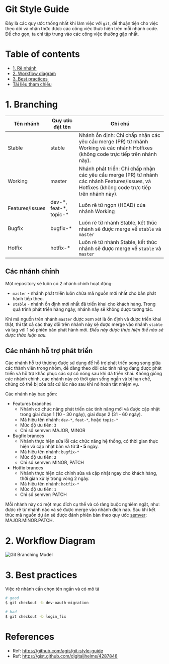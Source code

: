 # Git Style Guide

Đây là các quy ước thống nhất khi làm việc với `git`, để thuận tiện cho việc theo dõi và nhận thức được các công việc thực hiện trên mỗi nhánh code. Để cho gọn, ta chỉ tập trung vào các công việc thường gặp nhất.

# Table of contents

* [1. Rẽ nhánh](#1-branching)
* [2. Workflow diagram](#2-workflow-diagram)
* [3. Best practices](#3-best-practices)
* [Tài liệu tham chiếu](#references)


# 1. Branching

<table>
  <thead>
    <tr>
      <th>Tên nhánh</th>
      <th>Quy ước đặt tên</th>
      <th>Ghi chú</th>
    </tr>
  </thead>
  <tbody>
    <tr>
      <td>Stable</td>
      <td>stable</td>
      <td>Nhánh ổn định: Chỉ chấp nhận các yêu cầu merge (PR) từ nhánh Working và các nhánh Hotfixes (không code trực tiếp trên nhánh này).</td>
    </tr>
    <tr>
      <td>Working</td>
      <td>master</td>
      <td>Nhánh phát triển: Chỉ chấp nhận các yêu cầu merge (PR) từ nhánh các nhánh Features/Issues,  và Hotfixes (không code trực tiếp trên nhánh này).</td>
    </tr>
    <tr>
      <td>Features/Issues</td>
      <td>dev-*, feat-*, topic-*</td>
      <td>Luôn rẽ từ ngọn (HEAD) của nhánh Working</td>
    </tr>
    <tr>
      <td>Bugfix</td>
      <td>bugfix-*</td>
      <td>Luôn rẽ từ nhánh Stable, kết thúc nhánh sẽ được merge về <code>stable</code> và <code>master</code></td>
    </tr>
    <tr>
      <td>Hotfix</td>
      <td>hotfix-*</td>
      <td>Luôn rẽ từ nhánh Stable, kết thúc nhánh sẽ được merge về <code>stable</code> và <code>master</code></td>
    </tr>
  </tbody>
</table>

## Các nhánh chính

Một repository sẽ luôn có 2 nhánh chính hoạt động:

* `master` - nhánh phát triển luôn chứa mã nguồn mới nhất cho bản phát hành tiếp theo.
* `stable` - nhánh ổn định mới nhất đã triển khai cho khách hàng. Trong quá trình phát triển hàng ngày, nhánh này sẽ không được tương tác.

Khi mã nguồn trên nhánh `master` được xem xét là ổn định và được triển khai thật, thì tất cả các thay đổi trên nhánh này sẽ được merge vào nhánh `stable` và tag với 1 số phiên bản phát hành mới. *Điều này được thực hiện thế nào sẽ được thảo luận sau.*

## Các nhánh hỗ trợ phát triển

Các nhánh hỗ trợ thường được sử dụng để hỗ trợ phát triển song song giữa các thành viên trong nhóm, dễ dàng theo dõi các tính năng đang được phát triển và hỗ trợ khắc phục các sự cố nóng sau khi đã triển khai. Không giống các nhánh chính, các nhánh này có thời gian sống ngắn và bị hạn chế, chúng có thể bị xóa bất cứ lúc nào sau khi nó hoàn tất nhiệm vụ.

Các nhánh này bao gồm:

* Features branches
  * Nhánh có chức năng phát triển các tính năng mới và được cập nhật trong giai đoạn 1 (10 - 30 ngày), giai đoạn 2 (31 - 60 ngày).
  * Mã hiệu tên nhánh: `dev-*`, `feat-*`, hoặc `topic-*`
  * Mức độ ưu tiên: `3`
  * Chỉ số semver: MAJOR, MINOR
* Bugfix brances
  * Nhánh thực hiện sửa lỗi các chức năng hệ thống, có thời gian thực hiện và cập nhật bản vá từ **3 - 5** ngày.
  * Mã hiệu tên nhánh: `bugfix-*`
  * Mức độ ưu tiên: `2`
  * Chỉ số semver: MINOR, PATCH
* Hotfix brances
  * Nhánh thực hiện các chỉnh sửa và cập nhật ngay cho khách hàng, thời gian xử lý trong vòng 2 ngày.
  * Mã hiệu tên nhánh: `hotfix-*`
  * Mức độ ưu tiên: `1`
  * Chỉ số semver: PATCH

Mỗi nhánh này có một mục đích cụ thể và có ràng buộc nghiêm ngặt, như: được rẽ từ nhánh nào và sẽ được merge vào nhánh đích nào. Sau khi kết thúc mã nguồn dự án sẽ được đánh phiên bản theo quy ước [semver](http://semver.org/): MAJOR.MINOR.PATCH.


# 2. Workflow Diagram

![Git Branching Model](./gitflow.png)  

# 3. Best practices

Việc rẽ nhánh cần chọn tên ngắn và có mô tả

```bash
# good
$ git checkout -b dev-oauth-migration

# bad
$ git checkout -b login_fix
```


# References

* Ref: https://github.com/agis/git-style-guide
* Ref: https://gist.github.com/digitaljhelms/4287848